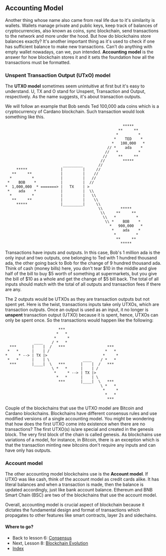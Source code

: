 ## **Accounting Model**

Another thing whose name also came from real life due to it's similarity is wallets. Wallets manage private and public keys, keep track of balances of cryptocurrencies, also known as coins, sync blockchain, send transactions to the network and more under the hood. But how do blockchains store balances exactly? It's another important thing as it's used to check if one has sufficient balance to make new transactions. Can't do anything with empty wallet nowadays, can we, pun intended. **Accounting model** is the answer for how blockchain stores it and it sets the foundation how all the transactions must be formatted.

### Unspent Transaction Output (UTxO) model

The **UTXO model** sometimes seem unintuitive at first but it's easy to understand. U, TX and O stand for Unspent, Transaction and Output, respectively. As the name suggests, it's about transaction outputs.

We will follow an example that Bob sends Ted 100,000 ada coins which is a cryptocurrency of Cardano blockchain. Such transaction would look something like this.

```
                                                     *****
                                                   **     **
                                                  *         *
                                                 *    TED    *
                                                *   100,000   *
                                              // *    ada    *
                                             //   *         *
                                            //     **     **
                                           //        *****
                          _________       //
     *****               |         |     //
   **     **             |         |    //
  *         *            |         |   //
 *    BOB    *           |         |  //
*  1,000,000  * =======> |   TX    | >
 *    ada    *           |         |  \\
  *         *            |         |   \\
   **     **             |         |    \\
     *****               |_________|     \\
                                          \\        *****
                                           \\     **     **
                                            \\   *         *
                                             \\ *    BOB    *
                                               *   900,000   * 
                                                *    ada    *
                                                 *         *
                                                  **     **
                                                    *****
```

Transactions have inputs and outputs. In this case, Bob's 1 million ada is the only input and two outputs, one belonging to Ted with 1 hundred thousand ada, the other going back to Bob for the change of 9 hundred thousand ada. Think of cash (money bills) here, you don't tear $10 in the middle and give half of the bill to buy $5 worth of something at supermarkets, but you give the bill of $10 as a whole and get the change of $5 bill back. The total of all inputs should match with the total of all outputs and transaction fees if there are any.

The 2 outputs would be UTXOs as they are transaction outputs but not spent yet. Here is the twist, transactions inputs take only UTXOs, which are transaction outputs. Once an output is used as an input, it no longer is **unspent** transaction output (UTXO) because it is spent, hence, UTXOs can only be spent once. So the transactions would happen like the following:


```
                        ***
                       *   *
                      *     *
             ____    / *   *
  ***       |    |  /   ***                   ***
 *   *      |    | /                         *   *
*     * --> | TX |>                         *     *
 *   *      |    | \               ____    / *   *
  ***       |____|  \   ***       |    |  /   ***
                     \ *   *      |    | /
                      *     * --> | TX |>
                       *   *      |    | \
                        ***       |____|  \   ***
                                           \ *   *
                                            *     *
                                             *   *
                                              ***
```

Couple of the blockchains that use the UTXO model are Bitcoin and Cardano blockchains. Blockchains have different consensus rules and use modified versions of a single accounting model. You might be wondering that how does the first UTXO come into existence when there are no transactions? The first UTXO(s) is/are special and created in the genesis block. The very first block of the chain is called genesis. As blockchains use variations of a model, for instance, in Bitcoin, there is an exception which is that the transaction minting new bitcoins don't require any inputs and can have only has outputs.

### Account model

The other accounting model blockchains use is the **Account model**. If UTXO was like cash, think of the account model as credit cards alike. It has literal balances and when a transaction is made, then the balance is updated accordingly, just like bank account balance. Ethereum and BNB Smart Chain (BSC) are two of the blockchains that use the account model.

Overall, accounting model is crucial aspect of blockchain because it dictates the fundamental design and format of transactions which propagates to other features like smart contracts, layer 2s and sidechains.

#### **Where to go?**

* Back to lesson 6: [Consensus](./6-consensus.md)
* Next, Lesson 8: [Blockchain Evolution](./8-blockchain-evolution.md)
* [Index](../README.md)